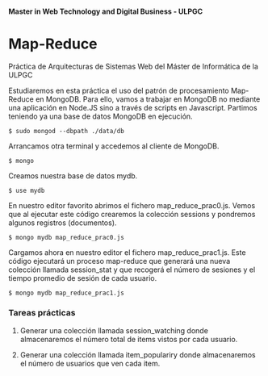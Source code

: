 #### Master in Web Technology and Digital Business - ULPGC

# Map-Reduce
Práctica de Arquitecturas de Sistemas Web del Máster de Informática de la ULPGC

Estudiaremos en esta práctica el uso del patrón de procesamiento Map-Reduce en MongoDB. Para ello, vamos a trabajar en MongoDB no mediante una aplicación en Node.JS sino a través de scripts en Javascript. Partimos teniendo ya una base de datos MongoDB en ejecución.

```
$ sudo mongod --dbpath ./data/db
```

Arrancamos otra terminal y accedemos al cliente de MongoDB.

```
$ mongo
```

Creamos nuestra base de datos mydb.

```
$ use mydb
```

En nuestro editor favorito abrimos el fichero map_reduce_prac0.js. Vemos que al ejecutar este código crearemos la colección sessions y pondremos algunos registros (documentos).

```
$ mongo mydb map_reduce_prac0.js
```

Cargamos ahora en nuestro editor el fichero map_reduce_prac1.js. Este código ejecutará un proceso map-reduce que generará una nueva colección llamada session_stat y que recogerá el número de sesiones y el tiempo promedio de sesión de cada usuario.

```
$ mongo mydb map_reduce_prac1.js
```

### Tareas prácticas

1. Generar una colección llamada session_watching donde almacenaremos el número total de items vistos por cada usuario.

2. Generar una colección llamada item_populariry donde almacenaremos el número de usuarios que ven cada item.
